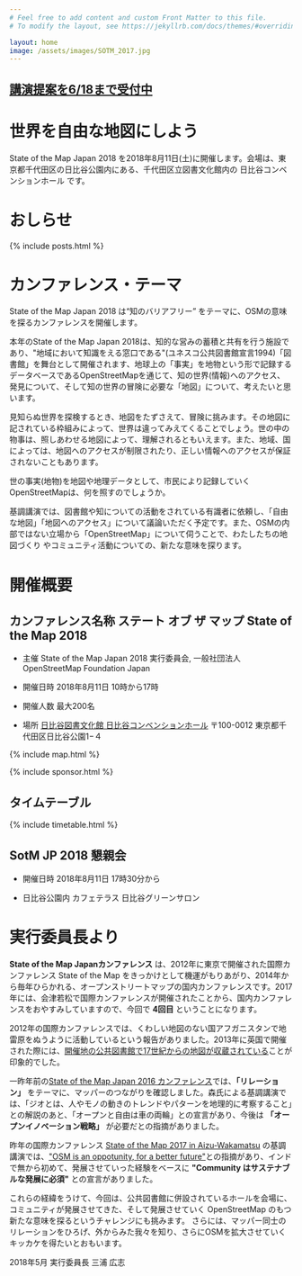 ```yaml
---
# Feel free to add content and custom Front Matter to this file.
# To modify the layout, see https://jekyllrb.com/docs/themes/#overriding-theme-defaults

layout: home
image: /assets/images/SOTM_2017.jpg
---
```


## [講演提案を6/18まで受付中](presentations.html)

# 世界を自由な地図にしよう

State of the Map Japan 2018 を2018年8月11日(土)に開催します。会場は、東京都千代田区の日比谷公園内にある、千代田区立図書文化館内の 日比谷コンベンションホール です。

# おしらせ

{% include posts.html %}

# カンファレンス・テーマ

State of the Map Japan 2018 は“知のバリアフリー” をテーマに、OSMの意味を探るカンファレンスを開催します。

本年のState of the Map Japan 2018は、知的な営みの蓄積と共有を行う施設であり、"地域において知識をえる窓口である"(ユネスコ公共図書館宣言1994)「図書館」を舞台として開催されます、地球上の「事実」を地物という形で記録するデータベースであるOpenStreetMapを通じて、知の世界(情報)へのアクセス、発見について、そして知の世界の冒険に必要な「地図」について、考えたいと思います。

見知らぬ世界を探検するとき、地図をたずさえて、冒険に挑みます。その地図に記されている枠組みによって、世界は違ってみえてくることでしょう。世の中の物事は、照しあわせる地図によって、理解されるともいえます。また、地域、国によっては、地図へのアクセスが制限されたり、正しい情報へのアクセスが保証されないこともあります。

世の事実(地物)を地図や地理データとして、市民により記録していくOpenStreetMapは、何を照すのでしょうか。

基調講演では、図書館や知についての活動をされている有識者に依頼し、「自由な地図」「地図へのアクセス」について議論いただく予定です。また、OSMの内部ではない立場から「OpenStreetMap」について伺うことで、わたしたちの地図づくり やコミュニティ活動についての、新たな意味を探ります。


# 開催概要

## カンファレンス名称 ステート オブ ザ マップ State of the Map 2018

* 主催    State of the Map Japan 2018 実行委員会,  一般社団法人OpenStreetMap Foundation Japan

* 開催日時  2018年8月11日 10時から17時

* 開催人数  最大200名

* 場所    [日比谷図書文化館 日比谷コンベンションホール](https://www.library.chiyoda.tokyo.jp/space/hibiyahall/ "日比谷コンベンションホール公式ページ")
〒100-0012 東京都千代田区日比谷公園1−４

{% include map.html %}


{% include sponsor.html %}

## タイムテーブル

{% include timetable.html %}

## SotM JP 2018 懇親会

* 開催日時  2018年8月11日 17時30分から

* 日比谷公園内 カフェテラス 日比谷グリーンサロン

# 実行委員長より

**State of the Map Japanカンファレンス** は、2012年に東京で開催された国際カンファレンス State of the Map をきっかけとして機運がもりあがり、2014年から毎年ひらかれる、オープンストリートマップの国内カンファレンスです。2017年には、会津若松で国際カンファレンスが開催されたことから、国内カンファレンスをおやすみしていますので、今回で **4回目** ということになります。

2012年の国際カンファレンスでは、くわしい地図のない国アフガニスタンで地雷原をぬうように活動しているという報告がありました。2013年に英国で開催された際には、[開催地の公共図書館で17世紀からの地図が収蔵されている](http://www.bham.lib.al.us/resources/maps/)ことが印象的でした。

一昨年前の[State of the Map Japan 2016 カンファレンス](https://stateofthemap.jp/2016/)では、**「リレーション」** をテーマに、マッパーのつながりを確認しました。森氏による基調講演では、「ジオとは、人やモノの動きのトレンドやパターンを地理的に考察すること」との解説のあと、「オープンと自由は車の両輪」との宣言があり、今後は **「オープンイノベーション戦略」** が必要だとの指摘がありました。

昨年の国際カンファレンス [State of the Map 2017 in Aizu-Wakamatsu](https://2017.stateofthemap.org/) の基調講演では、["OSM is an oppotunity, for a better future"](https://speakerdeck.com/sotm2017/day1-1000-keynote)との指摘があり、インドで無から初めて、発展させていった経験をベースに **"Community はサステナブルな発展に必須"** との宣言がありました。

これらの経緯をうけて、今回は、公共図書館に併設されているホールを会場に、コミュニティが発展させてきた、そして発展させていく OpenStreetMap のもつ新たな意味を探るというチャレンジにも挑みます。
さらには、マッパー同士のリレーションをひろげ、外からみた我々を知り、さらにOSMを拡大させていくキッカケを得たいとおもいます。

2018年5月
実行委員長 三浦 広志
